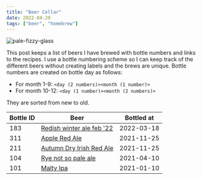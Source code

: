```yaml
---
title: "Beer Cellar"
date: 2022-04-29
tags: ["beer", "homebrew"]
---
```


![pale-fizzy-glass](/images/beer/pale-fizzy-glass.jpg)

This post keeps a list of beers I have brewed with bottle numbers and links to the recipes. I use a bottle numbering scheme so I can keep track of the different beers without creating labels and the brews are unique. Bottle numbers are created on bottle day as follows: 

* For month 1-9: `<day (2 numbers)><month (1 number)>` 
* For month 10-12: `<day (1 number)><month (2 numbers)>`

They are sorted from new to old.

| Bottle ID | Beer                                                              | Bottled at |
| --------- | ----------------------------------------------------------------- | ---------- |
| 183       | [Redish winter ale feb '22](/post/redish-winter-ale-feb-22/) | 2022-03-18 |
| 311       | [Apple Red Ale](/post/apple-red-ale/)                             | 2021-11-25 |
| 211       | [Autumn Dry Irish Red Ale](/post/autumn-dry-irish-red-ale/)       | 2021-11-25 |
| 104       | [Rye not so pale ale](/post/rye-not-so-pale-ale)                  | 2021-04-10 |
| 101       | [Malty Ipa](/post/malty-ipa/)                                     | 2021-01-10 |
